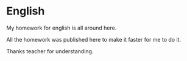 

# English
My homework for english is all around here. 

All the homework was published here to make it faster for me to do it.

Thanks teacher for understanding.
